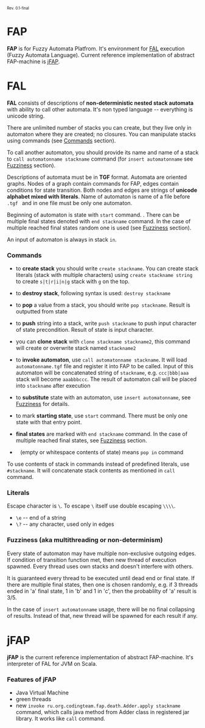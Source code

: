 <sub><sup>Rev. 0.1-final</sub></sup>

# FAP
**FAP** is for Fuzzy Automata Platfrom. It's environment for [FAL](https://github.com/IngvarJackal/FAP/blob/master/README.md#fal) execution (Fuzzy Automata Language). Current reference implementation of abstract FAP-machine is [jFAP](https://github.com/IngvarJackal/FAP/blob/master/README.md#jfap).

# FAL
**FAL** consists of descriptions of **non-deterministic nested stack automata** with ability to call other automata. It's non typed language -- everything is unicode string.

There are unlimited number of stacks you can create, but they live only in automaton where they are created; no closures. You can manipulate stacks using commands (see [Commands](https://github.com/IngvarJackal/FAP/blob/master/README.md#commands) section).

To call another automaton, you should provide its name and name of a stack to ```call automatonname stackname``` command (for ```insert automatonname``` see [Fuzziness](https://github.com/IngvarJackal/FAP/blob/master/README.md#fuzziness-aka-multithreading-or-non-determinism) section). 

Descriptions of automata must be in **TGF** format. Automata are oriented graphs. Nodes of a graph contain commands for FAP, edges contain conditions for state transition. Both nodes and edges are strings of **unicode alphabet mixed with literals**. Name of automaton is name of a file before  ```.tgf ``` and in one file must be only one automaton.

Beginning of automaton is state with ```start``` command. . There can be multiple final states denoted with ```end stackname``` command. In the case of multiple reached final states random one is used (see [Fuzziness](https://github.com/IngvarJackal/FAP/blob/master/README.md#fuzziness-aka-multithreading-or-non-determinism) section).

An input of automaton is always in stack ```in```.

### Commands

 * to **create stack** you should write ```create stackname```. You can create stack literals (stack with multiple characters) using ```create stackname string``` to create ```s|t|r|i|n|g``` stack with ```g```  on the top.
 * to **destroy stack**, following syntax is used: ```destroy stackname```
 * to **pop** a value from a stack, you should write ```pop stackname```. Result is outputted from state
 * to **push** string into a stack, write ```push stackname``` to push input character of state precondition. Result of state is input character.
 * you can **clone stack** with ```clone stackname stackname2```, this command will create or overwrite stack named ```stackname2```

 * to **invoke automaton**, use ```call automatonname stackname```. It will load ```automatonname.tgf``` file and register it into FAP to be called. Input of this automaton will be concatenated string of ```stackname```, e.g. ```ccc|bbb|aaa``` stack will become ```aaabbbccc```. The result of automaton call will be placed into ```stackname``` after execution
 * to **substitute** state with an automaton, use ```insert automatonname```, see [Fuzziness](https://github.com/IngvarJackal/FAP/blob/master/README.md#fuzziness-aka-multithreading-or-non-determinism) for details.
 * to mark **starting state**, use ```start``` command. There must be only one state with that entry point.
 * **final states** are marked with ```end stackname``` command. In the case of multiple reached final states, see [Fuzziness](https://github.com/IngvarJackal/FAP/blob/master/README.md#fuzziness-aka-multithreading-or-non-determinism) section.
 
 * ``` ``` (empty or whitespace contents of state) means ```pop in``` command

To use contents of stack in commands instead of predefined literals, use ```#stackname```. It will concatenate stack contents as mentioned in ```call``` command.

### Literals
Escape character is ```\```. To escape ```\``` itself use double escaping ```\\\\```.

 * ```\e``` -- end of a string
 * ```\?``` -- any character, used only in edges

### Fuzziness (aka multithreading or non-determinism)

Every state of automaton may have multiple non-exclusive outgoing edges. If condition of transition function met, then new thread of execution spawned. Every thread uses own stacks and doesn't interfere with others.

It is guaranteed every thread to be executed until dead end or final state. If there are multiple final states, then one is chosen randomly, e.g. if 3 threads ended in 'a' final state, 1 in 'b' and 1 in 'c', then the probablilty of 'a' result is 3/5.

In the case of ```insert automatonname``` usage, there will be no final collapsing of results. Instead of that, new thread will be spawned for each result if any.

# jFAP
**jFAP** is the current reference implementation of abstract FAP-machine. It's interpreter of FAL for JVM on Scala.

### Features of jFAP

 * Java Virtual Machine
 * green threads
 * new ```invoke ru.org.codingteam.fap.death.Adder.apply stackname``` command, which calls java method from Adder class in registered jar library. It works like ```call``` command.
